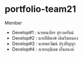 # portfolio-team21
Member
- Develop#1 : นายธนภัทร สุรางครัตน์
- Develop#2 : นายปิติพงษ์ เนินริมหนอง
- Develop#3 : นายพลวัฒน์ ปรุงปัญญา
- Develop#4 : นายกฤติเมธ เย็นอนงค์
